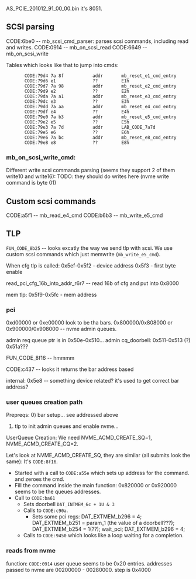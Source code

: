 AS_PCIE_201012_91_00_00.bin
it's 8051.

## SCSI parsing

CODE:6be0 -- mb_scsi_cmd_parser: parses scsi commands, including read and writes.
CODE:0914 -- mb_on_scsi_read
CODE:6649 -- mb_on_scsi_write

Tables which looks like that to jump into cmds:
```
       CODE:79d4 7a 8f           addr       mb_reset_e1_cmd_entry
       CODE:79d6 e1              ??         E1h
       CODE:79d7 7a 98           addr       mb_reset_e2_cmd_entry
       CODE:79d9 e2              ??         E2h
       CODE:79da 7a a1           addr       mb_reset_e3_cmd_entry
       CODE:79dc e3              ??         E3h
       CODE:79dd 7a aa           addr       mb_reset_e4_cmd_entry
       CODE:79df e4              ??         E4h
       CODE:79e0 7a b3           addr       mb_reset_e5_cmd_entry
       CODE:79e2 e5              ??         E5h
       CODE:79e3 7a 7d           addr       LAB_CODE_7a7d
       CODE:79e5 e6              ??         E6h
       CODE:79e6 7a bc           addr       mb_reset_e8_cmd_entry
       CODE:79e8 e8              ??         E8h
```

### mb_on_scsi_write_cmd:

Different write scsi commands parsing (seems they support 2 of them write10 and write16):
TODO: they should do writes here (nvme write command is byte 01)

## Custom scsi commands
CODE:a5f1 -- mb_read_e4_cmd
CODE:b6b3 -- mb_write_e5_cmd

## TLP
`FUN_CODE_8b25` -- looks excatly the way we send tlp with scsi. We use custom scsi commands which just memwrite (`mb_write_e5_cmd`).


When cfg tlp is called:
0x5ef-0x5f2 - device address
0x5f3 - first byte enable

read_pci_cfg_16b_into_addr_r6r7 -- read 16b of cfg and put into 0x8000


mem tlp:
0x5f9-0x5fc - mem address

### pci

0xd00000 or 0xe00000 look to be tha bars.
0x800000/0x808000 or 0x900000/0x908000 -- nvme admin queues.

admin req queue ptr is in 0x50e-0x510...
admin cq_doorbell: 0x511-0x513 (?)
0x51a???

FUN_CODE_8f16 -- hmmmm


CODE:c437 -- looks it returns the bar address based

internal:
0x5e8 -- something device related? it's used to get correct bar address?


### user queues creation path

Prepreqs:
0) bar setup... see addressed above
1) tlp to init admin queues and enable nvme...

UserQueue Creation:
We need NVME_ACMD_CREATE_SQ=1, NVME_ACMD_CREATE_CQ=2.

Let's look at NVME_ACMD_CREATE_SQ, they are similar (all submits look the same):
It's `CODE:8f16`.

* Started with a call to `CODE:a55e` which sets up address for the command. and zeroes the cmd.
* Fill the command inside the main function: 0x820000 or 0x920000 seems to be the queues addresses.
* Call to `CODE:ba61`
    * Sets doorbell `DAT_INTMEM_6c + 1U & 3`
    * Calls to `CODE:c90a`.
        * Sets some pci regs: DAT_EXTMEM_b296 = 4; DAT_EXTMEM_b251 = param_1 (the value of a doorbell???); DAT_EXTMEM_b254 = 1(??); wait_pci; DAT_EXTMEM_b296 = 4;
    * Calls to `CODE:9450` which looks like a loop waiting for a completion.

### reads from nvme
function: `CODE:0914`
user queue seems to be 0x20 entries.
addresses passed to nvme are 00200000 - 00280000. step is 0x4000
